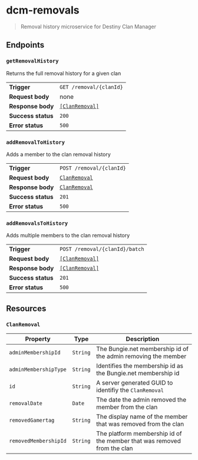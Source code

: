 # dcm-removals

> Removal history microservice for Destiny Clan Manager

## Endpoints

### `getRemovalHistory`

Returns the full removal history for a given clan

|                    |                                 |
| ------------------ | ------------------------------- |
| **Trigger**        | `GET /removal/{clanId}`         |
| **Request body**   | none                            |
| **Response body**  | [`[ClanRemoval]`](#ClanRemoval) |
| **Success status** | `200`                           |
| **Error status**   | `500`                           |

### `addRemovalToHistory`

Adds a member to the clan removal history

|                    |                               |
| ------------------ | ----------------------------- |
| **Trigger**        | `POST /removal/{clanId}`      |
| **Request body**   | [`ClanRemoval`](#ClanRemoval) |
| **Response body**  | [`ClanRemoval`](#ClanRemoval) |
| **Success status** | `201`                         |
| **Error status**   | `500`                         |

### `addRemovalsToHistory`

Adds multiple members to the clan removal history

|                    |                                 |
| ------------------ | ------------------------------- |
| **Trigger**        | `POST /removal/{clanId}/batch`  |
| **Request body**   | [`[ClanRemoval]`](#ClanRemoval) |
| **Response body**  | [`[ClanRemoval]`](#ClanRemoval) |
| **Success status** | `201`                           |
| **Error status**   | `500`                           |

## Resources

### `ClanRemoval`

| Property              | Type     | Description                                                             |
| --------------------- | -------- | ----------------------------------------------------------------------- |
| `adminMembershipId`   | `String` | The Bungie.net membership id of the admin removing the member           |
| `adminMembershipType` | `String` | Identifies the membership id as the Bungie.net membership id            |
| `id`                  | `String` | A server generated GUID to identifiy the `ClanRemoval`                  |
| `removalDate`         | `Date`   | The date the admin removed the member from the clan                     |
| `removedGamertag`     | `String` | The display name of the member that was removed from the clan           |
| `removedMembershipId` | `String` | The platform membership id of the member that was removed from the clan |
